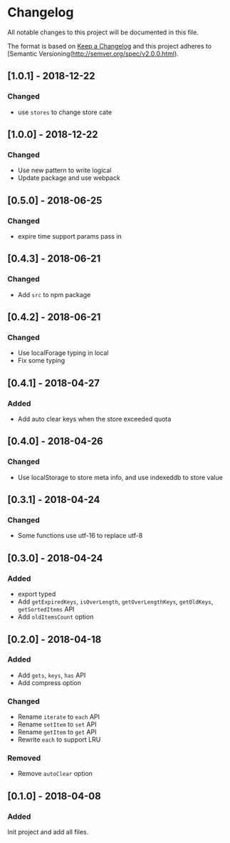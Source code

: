 # Changelog
All notable changes to this project will be documented in this file.

The format is based on [Keep a Changelog](http://keepachangelog.com/en/1.0.0/)
and this project adheres to [Semantic Versioning(http://semver.org/spec/v2.0.0.html).

## [1.0.1] - 2018-12-22
### Changed
- use `stores` to change store cate

## [1.0.0] - 2018-12-22
### Changed
- Use new pattern to write logical
- Update package and use webpack

## [0.5.0] - 2018-06-25
### Changed
- expire time support params pass in

## [0.4.3] - 2018-06-21
### Changed
- Add `src` to npm package

## [0.4.2] - 2018-06-21
### Changed
- Use localForage typing in local
- Fix some typing

## [0.4.1] - 2018-04-27
### Added
- Add auto clear keys when the store exceeded quota

## [0.4.0] - 2018-04-26
### Changed
- Use localStorage to store meta info, and use indexeddb to store value

## [0.3.1] - 2018-04-24
### Changed
- Some functions use utf-16 to replace utf-8

## [0.3.0] - 2018-04-24
### Added
- export typed
- Add `getExpiredKeys`, `isOverLength`, `getOverLengthKeys`, `getOldKeys`, `getSortedItems` API
- Add `oldItemsCount` option

## [0.2.0] - 2018-04-18
### Added
- Add `gets`, `keys`, `has` API
- Add compress option

### Changed
- Rename `iterate` to `each` API
- Rename `setItem` to `set` API
- Rename `getItem` to `get` API
- Rewrite `each` to support LRU

### Removed
- Remove `autoClear` option

## [0.1.0] - 2018-04-08
### Added
Init project and add all files.

